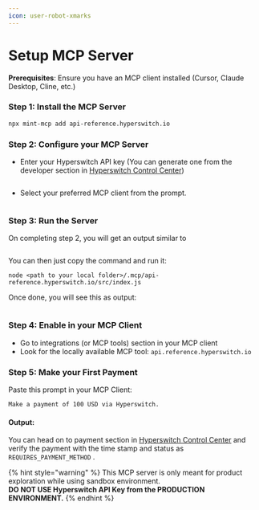 ```yaml
---
icon: user-robot-xmarks
---
```


# Setup MCP Server

**Prerequisites**: Ensure you have an MCP client installed (Cursor, Claude Desktop, Cline, etc.)

### Step 1: Install the MCP Server

```bash
npx mint-mcp add api-reference.hyperswitch.io
```

### Step 2: Configure your MCP Server

*   Enter your Hyperswitch API key (You can generate one from the developer section in [Hyperswitch Control Center](https://app.hyperswitch.io/dashboard/developer-api-keys))



    <figure><img src="../.gitbook/assets/Screenshot 2025-07-07 at 6.59.56 AM (1).png" alt=""><figcaption></figcaption></figure>
*   Select your preferred MCP client from the prompt.

    <figure><img src="../.gitbook/assets/Screenshot 2025-07-07 at 7.00.02 AM (1).png" alt=""><figcaption></figcaption></figure>

### Step 3: Run the Server

On completing step 2, you will get an output similar to&#x20;

<figure><img src="../.gitbook/assets/Screenshot 2025-07-07 at 7.02.01 AM.png" alt=""><figcaption></figcaption></figure>

You can then just copy the command and run it:

```
node <path to your local folder>/.mcp/api-reference.hyperswitch.io/src/index.js
```

Once done, you will see this as output:

<figure><img src="../.gitbook/assets/Screenshot 2025-07-07 at 7.07.18 AM.png" alt=""><figcaption></figcaption></figure>

### Step 4: Enable in your MCP Client

* Go to integrations (or MCP tools) section in your MCP client
* Look for the locally available MCP tool: `api.reference.hyperswitch.io`

### Step 5: Make your First Payment

Paste this prompt in your MCP Client:

```
Make a payment of 100 USD via Hyperswitch.
```

#### **Output:**&#x20;

You can head on to payment section in [Hyperswitch Control Center](https://app.hyperswitch.io/dashboard/payments) and verify the payment with the time stamp and status as `REQUIRES_PAYMENT_METHOD` .

{% hint style="warning" %}
This MCP server is only meant for product exploration while using sandbox environment.\
**DO NOT USE Hyperswitch API Key from the PRODUCTION ENVIRONMENT.**
{% endhint %}
